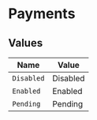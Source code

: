 # Payments


## Values

| Name       | Value      |
| ---------- | ---------- |
| `Disabled` | Disabled   |
| `Enabled`  | Enabled    |
| `Pending`  | Pending    |